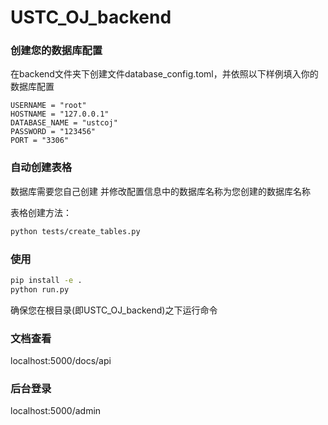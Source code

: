 # USTC_OJ_backend

### 创建您的数据库配置
在backend文件夹下创建文件database_config.toml，并依照以下样例填入你的数据库配置
```text
USERNAME = "root"
HOSTNAME = "127.0.0.1"
DATABASE_NAME = "ustcoj"
PASSWORD = "123456"
PORT = "3306"
```

### 自动创建表格
数据库需要您自己创建 并修改配置信息中的数据库名称为您创建的数据库名称

表格创建方法：
```bash
python tests/create_tables.py
```


### 使用

```bash
pip install -e .
python run.py
```

确保您在根目录(即USTC_OJ_backend)之下运行命令

### 文档查看
localhost:5000/docs/api

### 后台登录

localhost:5000/admin
